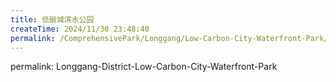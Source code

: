 ```yaml
---
title: 低碳城滨水公园
createTime: 2024/11/30 23:48:40
permalink: /ComprehensivePark/Longgang/Low-Carbon-City-Waterfront-Park/
---
```

permalink: Longgang-District-Low-Carbon-City-Waterfront-Park
<!-- ## 游玩路径:


## 主图:
<ImageCard
image="https://cgj.sz.gov.cn/img/4/4005/4005923/10775151.jpg"
title= "低碳城滨水公园"
description= "低碳城滨水公园位于低碳论坛会展中心东侧，是深圳国际低碳城的重要配套市政公园，起止位置从龙腾桥至盐龙大道河段，长约890米，占地约8.9公顷。公园保留了生态本底，"
date="2024/11/30"
href="/"
author="深圳公园"
/>

## 基本信息

- 所属区域: 龙岗区

- 类别: 滨水公园

- 公园标签: 亲水游憩 儿童游乐

- 推荐指数: 5

- 详细地址: 深圳市龙岗区沿河西路

### 入口地址:
- 主入口: xxx133
- 辅入口: xxx134
### 停车场信息:
- 停车场位置: xxx135

- 是否需要提前预约: xxx136

- 车位情况: xxx137 [停车位数量及紧张程度]

- 停车费用: xxx138

### 开园时间:
- 周一至周五: dddd133 - dddd134
- 周末及节假日: dddd135 - dddd136
- 每日开放: nan

### 门票信息:
- 成人: ssss133元
- 儿童/学生: ssss134元
- 老年人: ssss135元
- 免费条件: ssss136
- 门票信息: ssss137
## 特色景点
- 特色景点: 公园保留丁山河生态本底，秉承低碳设计理念，依河建有“休憩台阶”“水上汀步”“浓秋杉林”及“绮丽花田”等景观。在公园南部设有观景平台及景观桥，游人在此小憩可观得一幅水清岸绿、人与自然和谐共生的生态画卷。同时在河两岸设置了“童趣乐园”“缤纷广场”及“水处理展示厅”等休闲游览设施，形成儿童友好、生态展示、市民休闲一体的生活中心。- [景点1描述]
- 景点: 景点24描述- [景点133描述]- [景点1描述]
- 景点: 景点25描述- [景点134描述]- [景点2描述]
## 特色书吧
- 特色书吧: nan- [景点1描述]
## 设施服务:
### 公共卫生间: 公共卫生间位置
- 
- 
### 饮水机: 饮水处位置
- 
- 
### 休息区: 休息区位置
- 
- 
### 餐饮服务: 餐饮服务位置及简介
- 
- 
### 儿童游乐区: 儿童游乐区位置及简介
- 
- 
### 自行车租赁: 自行车租赁位置及简介
- 
- 
### 露营区: 露营区位置及简介
- 
- 
### 野炊区: 野炊区位置及简介

- 
- 
## 活动安排:
- 定期活动: 定期活动名称及简介- [定期活动名称及简介]
- 特别活动: 特别活动名称及简介- [特别活动名称及简介]
- 节日活动: 节日活动名称及简介- [节日活动名称及简介]
## 公园信息:
### 历史背景: nan
### 公园介绍: 低碳城滨水公园位于低碳论坛会展中心东侧，是深圳国际低碳城的重要配套市政公园，起止位置从龙腾桥至盐龙大道河段，长约890米，占地约8.9公顷。公园保留了生态本底，以近自然的手法对丁山河进行生态修复，创造多样化的亲水空间，打造都市生命河流修复样板。同时，公园践行全生命周期的低碳设计理念，以生态、自然的整体氛围营造出绿色、低碳的公共环境体验，发掘低碳文化内涵，倡导低碳生活新方式。
### 交通指引: nan

## 附近的其他公园:
- 无信息

## 适合活动:
- 骑行: 是否适合骑行及建议路线
- 露营: 是否适合露营及注意事项
- 野炊: 是否适合野炊及注意事项
- 其他: nan

## 官方社交媒体:
- 官方网站: 官方网站链接
- 微信公众号: 微信公众号名称及二维码
- 微博: 微博账号及链接
- 其他社交媒体: 其他社交媒体账号及链接

## 联系方式:
- 咨询电话: nan
- 邮箱: 联系邮箱

## 温馨提示:
- 注意事项1: nan
- 注意事项2: nan
- 停车提示: nan
- 环保提示: nan

## 数据来源:
-1. **基本信息、活动安排、历史背景、最近的其他公园、交通指南、官方信息、联系方式、温馨提示**:
- [数据来源链接](https://cgj.sz.gov.cn/xsmh/gysz/csgy/content/post_10775151.html)

-2. **特色景点、设施服务、适合活动**:
- [数据来源链接](https://cgj.sz.gov.cn/xsmh/gysz/csgy/content/post_10775151.html)


